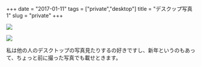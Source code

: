 +++
date = "2017-01-11"
tags = ["private","desktop"]
title = "デスクップ写真1"
slug = "private"
+++

![](https://raw.githubusercontent.com/mba-hack/images/master/private_main_desktop.png)

![](https://raw.githubusercontent.com/mba-hack/images/master/private_main_desktop_02.png)

私は他の人のデスクトップの写真見たりするの好きですし、新年というのもあって、ちょっと前に撮った写真でも載せときます。
	
